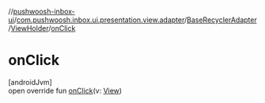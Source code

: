 //[pushwoosh-inbox-ui](../../../../index.md)/[com.pushwoosh.inbox.ui.presentation.view.adapter](../../index.md)/[BaseRecyclerAdapter](../index.md)/[ViewHolder](index.md)/[onClick](on-click.md)

# onClick

[androidJvm]\
open override fun [onClick](on-click.md)(v: [View](https://developer.android.com/reference/kotlin/android/view/View.html))
